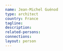 ```yaml
---
name: Jean-Michel Guénod
type: architect
country: France
tagline:
description:
related-persons:
connections:
layout: person
---
```

